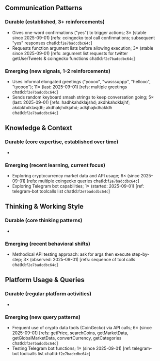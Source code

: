 ## Communication Patterns
### Durable (established, 3+ reinforcements)
- Gives one-word confirmations ("yes") to trigger actions; 3× (stable since 2025-09-01) [refs: coingecko tool call confirmations; subsequent "yes" responses chatId:`f2e7badcdbc64c`]
- Requests function argument lists before allowing execution; 3× (stable since 2025-09-01) [refs: argument list requests for twitter getUserTweets & coingecko functions chatId:`f2e7badcdbc64c`]

### Emerging (new signals, 1-2 reinforcements)
- Uses informal elongated greetings ("yoooo", "wasssuppp", "hellooo", "tyoooo"); 11× (last: 2025-09-01) [refs: multiple greetings chatId:`f2e7badcdbc64c`]
- Sends random keyboard smash strings to keep conversation going; 5× (last: 2025-09-01) [refs: hadhkahdklajshd; akdhkahdklajhf; akdakhdklasjdh; akdhakjhdkjahd; adkjhajkdhakldh chatId:`f2e7badcdbc64c`]

## Knowledge & Context
### Durable (core expertise, established over time)
-  

### Emerging (recent learning, current focus)
- Exploring cryptocurrency market data and API usage; 6× (since 2025-09-01) [refs: multiple coingecko queries chatId:`f2e7badcdbc64c`]
- Exploring Telegram bot capabilities; 1× (started: 2025-09-01) [ref: telegram-bot toolcalls list chatId:`f2e7badcdbc64c`]

## Thinking & Working Style
### Durable (core thinking patterns)
-  

### Emerging (recent behavioral shifts)
- Methodical API testing approach: ask for args then execute step-by-step; 3× (observed: 2025-09-01) [refs: sequence of tool calls chatId:`f2e7badcdbc64c`]

## Platform Usage & Queries
### Durable (regular platform activities)
-  

### Emerging (new query patterns)
- Frequent use of crypto data tools (CoinGecko) via API calls; 6× (since 2025-09-01) [refs: getPrice, searchCoins, getMarketData, getGlobalMarketData, convertCurrency, getCategories chatId:`f2e7badcdbc64c`]
- Testing Telegram bot functions; 1× (since 2025-09-01) [ref: telegram-bot toolcalls list chatId:`f2e7badcdbc64c`]